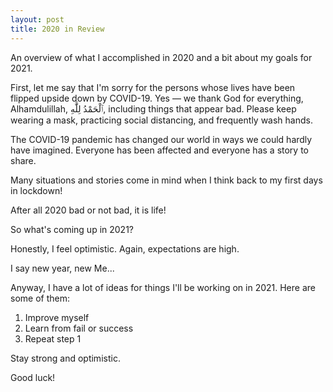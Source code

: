 ```yaml
---
layout: post
title: 2020 in Review
---
```


An overview of what I accomplished in 2020 and a bit about my goals for 2021.

First, let me say that I'm sorry for the persons whose lives have been flipped upside down by COVID-19. Yes — we thank God for everything, Alhamdulillah, ٱلْحَمْدُ لِلَّٰهِ‎, including things that appear bad. Please keep wearing a mask, practicing social distancing, and frequently wash hands.

The COVID-19 pandemic has changed our world in ways we could hardly have imagined. Everyone has been affected and everyone has a story to share.

Many situations and stories come in mind when I think back to my first days in lockdown!

After all 2020 bad or not bad, it is life!

So what's coming up in 2021? 

Honestly, I feel optimistic. Again, expectations are high.

I say new year, new Me... 

Anyway, I have a lot of ideas for things I'll be working on in 2021. Here are some of them:

1. Improve myself
2. Learn from fail or success
3. Repeat step 1

Stay strong and optimistic. 

Good luck!